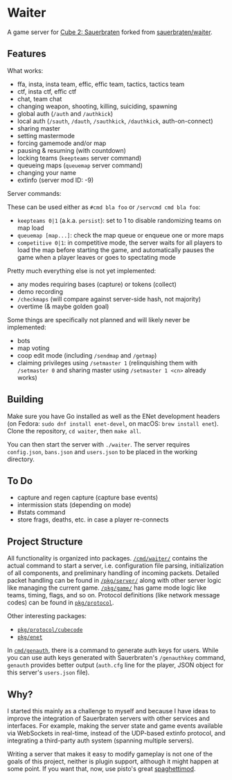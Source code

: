 # Waiter

A game server for [Cube 2: Sauerbraten](http://sauerbraten.org/) forked from [sauerbraten/waiter](https://github.com/sauerbraten/waiter).

## Features

What works:

- ffa, insta, insta team, effic, effic team, tactics, tactics team
- ctf, insta ctf, effic ctf
- chat, team chat
- changing weapon, shooting, killing, suiciding, spawning
- global auth (`/auth` and `/authkick`)
- local auth (`/sauth`, `/dauth`, `/sauthkick`, `/dauthkick`, auth-on-connect)
- sharing master
- setting mastermode
- forcing gamemode and/or map
- pausing & resuming (with countdown)
- locking teams (`keepteams` server command)
- queueing maps (`queuemap` server command)
- changing your name
- extinfo (server mod ID: -9)

Server commands:

These can be used either as `#cmd bla foo` or `/servcmd cmd bla foo`:

- `keepteams 0|1` (a.k.a. `persist`): set to 1 to disable randomizing teams on map load
- `queuemap [map...]`: check the map queue or enqueue one or more maps
- `competitive 0|1`: in competitive mode, the server waits for all players to load the map before starting the game, and automatically pauses the game when a player leaves or goes to spectating mode

Pretty much everything else is not yet implemented:

- any modes requiring bases (capture) or tokens (collect)
- demo recording
- `/checkmaps` (will compare against server-side hash, not majority)
- overtime (& maybe golden goal)

Some things are specifically not planned and will likely never be implemented:

- bots
- map voting
- coop edit mode (including `/sendmap` and `/getmap`)
- claiming privileges using `/setmaster 1` (relinquishing them with `/setmaster 0` and sharing master using `/setmaster 1 <cn>` already works)

## Building

Make sure you have Go installed as well as the ENet development headers (on Fedora: `sudo dnf install enet-devel`, on macOS: `brew install enet`). Clone the repository, `cd waiter`, then `make all`.

You can then start the server with `./waiter`. The server requires `config.json`, `bans.json` and `users.json` to be placed in the working directory.

## To Do

- capture and regen capture (capture base events)
- intermission stats (depending on mode)
- #stats command
- store frags, deaths, etc. in case a player re-connects

## Project Structure

All functionality is organized into packages. [`/cmd/waiter/`](/cmd/waiter/) contains the actual command to start a server, i.e. configuration file parsing, initialization of all components, and preliminary handling of incoming packets. Detailed packet handling can be found in [`/pkg/server/`](/pkg/server/) along with other server logic like managing the current game. [`/pkg/game/`](/pkg/game/) has game mode logic like teams, timing, flags, and so on. Protocol definitions (like network message codes) can be found in [`pkg/protocol`](/pkg/protocol/).

Other interesting packages:

- [`pkg/protocol/cubecode`](pkg/protocol/cubecode)
- [`pkg/enet`](pkg/enet)

In [`cmd/genauth`](cmd/genauth), there is a command to generate auth keys for users. While you can use auth keys generated with Sauerbraten's `/genauthkey` command, `genauth` provides better output (`auth.cfg` line for the player, JSON object for this server's `users.json` file).

## Why?

I started this mainly as a challenge to myself and because I have ideas to improve the integration of Sauerbraten servers with other services and interfaces. For example, making the server state and game events available via WebSockets in real-time, instead of the UDP-based extinfo protocol, and integrating a third-party auth system (spanning multiple servers).

Writing a server that makes it easy to modify gameplay is not one of the goals of this project, neither is plugin support, although it might happen at some point. If you want that, now, use pisto's great [spaghettimod](https://github.com/pisto/spaghettimod).
